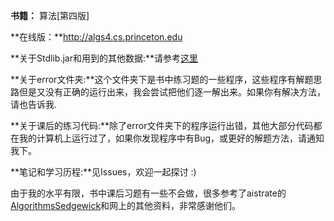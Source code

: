 
**书籍：** 算法[第四版]

**在线版：**http://algs4.cs.princeton.edu

**关于Stdlib.jar和用到的其他数据:**请参考[这里](http://algs4.cs.princeton.edu/code/)

**关于error文件夹:**这个文件夹下是书中练习题的一些程序，这些程序有解题思路但是又没有正确的运行出来，我会尝试把他们逐一解出来。如果你有解决方法，请也告诉我.

**关于课后的练习代码:**除了error文件夹下的程序运行出错，其他大部分代码都在我的计算机上运行过了，如果你发现程序中有Bug，或更好的解题方法，请通知我下。

**笔记和学习历程:**见Issues，欢迎一起探讨 :)

由于我的水平有限，书中课后习题有一些不会做，很多参考了aistrate的[AlgorithmsSedgewick](https://github.com/aistrate/AlgorithmsSedgewick)和网上的其他资料，非常感谢他们。

